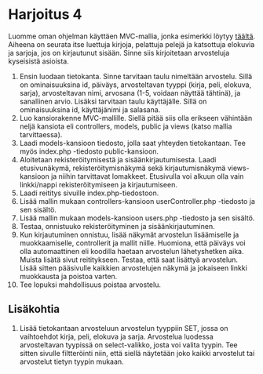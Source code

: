 # Harjoitus 4

Luomme oman ohjelman käyttäen MVC-mallia, jonka esimerkki löytyy [täältä](https://github.com/otredu/news_2021/tree/master)<base target="_blank">. Aiheena on seurata itse luettuja kirjoja, pelattuja pelejä ja katsottuja elokuvia ja sarjoja, jos on kirjautunut sisään. Sinne siis kirjoitetaan arvosteluja kyseisistä asioista.

1. Ensin luodaan tietokanta. Sinne tarvitaan taulu nimeltään arvostelu. Sillä on ominaisuuksina id, päiväys, arvosteltavan tyyppi (kirja, peli, elokuva, sarja), arvosteltavan nimi, arvosana (1-5, voidaan näyttää tähtinä), ja sanallinen arvio. Lisäksi tarvitaan taulu käyttäjälle. Sillä on ominaisuuksina id, käyttäjänimi ja salasana.
2. Luo kansiorakenne MVC-mallille. Siellä pitää siis olla erikseen vähintään neljä kansiota eli controllers, models, public ja views (katso mallia tarvittaessa).
3. Laadi models-kansioon tiedosto, jolla saat yhteyden tietokantaan. Tee myös index.php -tiedosto public-kansioon.
4. Aloitetaan rekisteröitymisestä ja sisäänkirjautumisesta. Laadi etusivunäkymä, rekisteröitymisnäkymä sekä kirjautumisnäkymä views-kansioon ja niihin tarvittavat lomakkeet. Etusivulla voi alkuun olla vain linkki/nappi rekisteröitymiseen ja kirjautumiseen.
5. Laadi reititys sivuille index.php-tiedostoon.
6. Lisää mallin mukaan controllers-kansioon userController.php -tiedosto ja sen sisältö.
7. Lisää mallin mukaan models-kansioon users.php -tiedosto ja sen sisältö.
8. Testaa, onnistuuko rekisteröityminen ja sisäänkirjautuminen.
9. Kun kirjautuminen onnistuu, lisää näkymät arvostelun lisäämiselle ja muokkaamiselle, controllerit ja mallit niille. Huomiona, että päiväys voi olla automaattinen eli koodilla haetaan arvostelun lähetyshetken aika. Muista lisätä sivut reititykseen. Testaa, että saat lisättyä arvostelun. Lisää sitten pääsivulle kaikkien arvostelujen näkymä ja jokaiseen linkki muokkausta ja poistoa varten.
10. Tee lopuksi mahdollisuus poistaa arvostelu.

## Lisäkohtia

1. Lisää tietokantaan arvosteluun arvostelun tyyppiin SET, jossa on vaihtoehdot kirja, peli, elokuva ja sarja. Arvostelua luodessa arvosteltavan tyypissä on select-valikko, josta voi valita tyypin. Tee sitten sivulle filtteröinti niin, että siellä näytetään joko kaikki arvostelut tai arvostelut tietyn tyypin mukaan. 